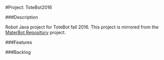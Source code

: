 #Project: ToteBot2016

###Description

Robot Java project for ToteBot fall 2016.  This project is mirrored from the [MaterBot Repository](https://github.com/MDHSRobotics/MaterBot) project.

###Features



###Backlog
